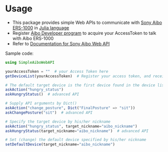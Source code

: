 # Usage

- This package provides simple Web APIs to communicate with [Sony Aibo ERS-1000](https://electronics.sony.com/aibo/p/ers1000) in [Julia language](https://julialang.org/)
- Register [Aibo Developer program](https://us.aibo.com/developer/) to acquire your AccessToken to talk with Aibo ERS-1000
- Refer to [Documentation for Sony Aibo Web API](https://developer.aibo.com/us/docs)

Sample code:
```julia
using SimpleAiboWebAPI

yourAccessToken = ""  # your Access Token here
getDeviceList(yourAccessToken)  # Register your access token, and receive device list

# The default target device is the first device found in the device list.
askAction("hungry_status")
askHungryStatus()  # advanced API

# Supply API arguments by Dict()
askAction("change_posture", Dict("FinalPosture" => "sit"))
askChangePosture("sit")  # advanced API

# Specify the target device by his/her nickname
askAction("hungry_status", target_nickname="aibo_nickname")
askHungryStatus(target_nickname="aibo_nickname")  # advanced API

# Set (change) the default device specified by his/her nickname
setDefaultDevice(target_nickname="aibo_nickname")
```

